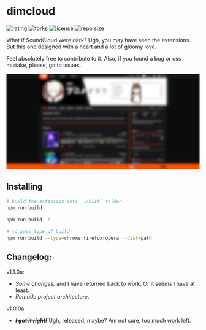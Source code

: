# dimcloud
![rating](https://img.shields.io/github/stars/mira-ta/dimcloud)
![forks](https://img.shields.io/github/forks/mira-ta/dimcloud)
![license](https://img.shields.io/github/license/mira-ta/dimcloud)
![repo size](https://img.shields.io/github/repo-size/mira-ta/dimcloud)

What if SoundCloud were dark? Ugh, you may have seen the extensions. But this one designed with a heart and a lot of ~~gloomy~~ love.

Feel absolutely free to contribute to it. Also, if you found a bug or css mistake, please, go to issues.

![screenshot](/assets/example.png)

## Installing

```sh
# build the extension into `./dist` folder.
npm run build
```

```sh
npm run build -h
```

```sh
# to pass type of build
npm run build --type=chrome|firefox|opera --dist=path 
```

## Changelog:

v1.1.0a:
- *Some changes,* and I have returned back to work. Or it seems I have at least.
- *Remade project architecture*.

v1.0.0a:
- ~~***I got it right!***~~ Ugh, released, maybe? Am not sure, too much work left.
